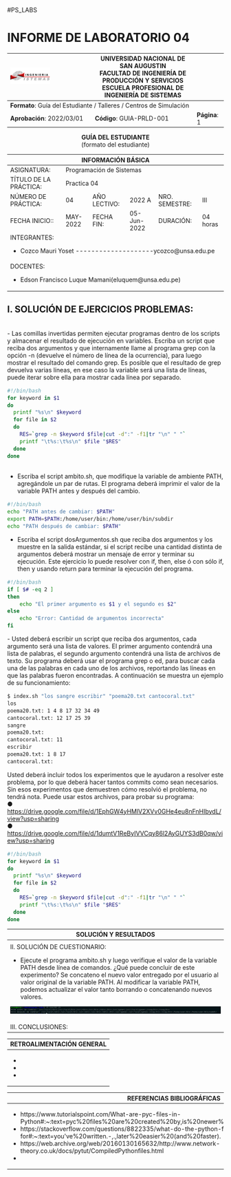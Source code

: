 #PS_LABS
# INFORME DE LABORATORIO 04
<div align="center">
<table>
    <theader>
        <tr>
            <td><img src="https://github.com/rescobedoq/pw2/blob/main/epis.png?raw=true" alt="EPIS" style="width:50%; height:auto"/></td>
            <th>
                <span style="font-weight:bold;">UNIVERSIDAD NACIONAL DE SAN AUGUSTIN</span><br />
                <span style="font-weight:bold;">FACULTAD DE INGENIERÍA DE PRODUCCIÓN Y SERVICIOS</span><br />
                <span style="font-weight:bold;">ESCUELA PROFESIONAL DE INGENIERÍA DE SISTEMAS</span>
            </th>
                  </tr>
    </theader>
    <tbody>
        <tr><td colspan="3"><span style="font-weight:bold;">Formato</span>: Guía del Estudiante / Talleres / Centros de Simulación</td></tr>
        <tr><td><span style="font-weight:bold;">Aprobación</span>:  2022/03/01</td><td><span style="font-weight:bold;">Código</span>: GUIA-PRLD-001</td><td><span style="font-weight:bold;">Página</span>: 1</td></tr>
    </tbody>
</table>
</div>

<div align="center">
<span style="font-weight:bold;">GUÍA DEL ESTUDIANTE</span><br />
<span>(formato del estudiante)</span>
</div>


<table>
<theader>
<tr><th colspan="6">INFORMACIÓN BÁSICA</th></tr>
</theader>
<tbody>
<tr><td>ASIGNATURA:</td><td colspan="5">Programación de Sistemas</td></tr>
<tr><td>TÍTULO DE LA PRÁCTICA:</td><td colspan="5">Practica 04</td></tr>
<tr>
<td>NÚMERO DE PRÁCTICA:</td><td>04</td><td>AÑO LECTIVO:</td><td>2022 A</td><td>NRO. SEMESTRE:</td><td>III</td>
</tr>
<tr>
<td>FECHA INICIO::</td><td>MAY-2022</td><td>FECHA FIN:</td><td>05-Jun-2022</td><td>DURACIÓN:</td><td>04 horas</td>
</tr>
<tr><td colspan="6">INTEGRANTES:
<ul>
<li>Cozco Mauri Yoset --------------------ycozco@unsa.edu.pe</li>
</ul>
</td>
</<tr>
<tr><td colspan="6">DOCENTES:
<ul>
<li> Edson Francisco Luque Mamani(eluquem@unsa.edu.pe)</li>
</ul>
</td>
</<tr>
</tdbody>
</table>




<table>
<theader>
<tr><th colspan="6">SOLUCIÓN Y RESULTADOS</th></tr>
</theader>
<tbody>
</tr>
<tr><td colspan="6">
<tr>

## I. SOLUCIÓN DE EJERCICIOS PROBLEMAS:
<br>
<tr>
-   Las comillas invertidas permiten ejecutar programas dentro de los scripts y almacenar el resultado de
ejecución en variables. Escriba un script que reciba dos argumentos y que internamente llame al programa
grep con la opción -n (devuelve el número de línea de la ocurrencia), para luego mostrar el resultado del
comando grep. Es posible que el resultado de grep devuelva varias líneas, en ese caso la variable será una
lista de líneas, puede iterar sobre ella para mostrar cada línea por separado.
    
```bash
#!/bin/bash
for keyword in $1
do
  printf "%s\n" $keyword
  for file in $2
  do
    RES=`grep -n $keyword $file|cut -d":" -f1|tr "\n" " "`
    printf "\t%s:\t%s\n" $file "$RES"
  done
done
    
```
</tr>
<tr>

-   Escriba el script ambito.sh, que modifique la variable de ambiente PATH, agregándole un par de rutas. El
programa deberá imprimir el valor de la variable PATH antes y después del cambio.
    
```bash
#!/bin/bash
echo "PATH antes de cambiar: $PATH"
export PATH=$PATH:/home/user/bin:/home/user/bin/subdir
echo "PATH después de cambiar: $PATH"
```

</tr>

<tr> 

-   Escriba el script dosArgumentos.sh que reciba dos argumentos y los muestre en la salida estándar, si el script
recibe una cantidad distinta de argumentos deberá mostrar un mensaje de error y terminar su ejecución.
Este ejercicio lo puede resolver con if, then, else ó con sólo if, then y usando return para terminar la
ejecución del programa.
        
```bash
#!/bin/bash
if [ $# -eq 2 ]
then
    echo "El primer argumento es $1 y el segundo es $2"
else
    echo "Error: Cantidad de argumentos incorrecta"
fi
```
</td><tr>
-   Usted deberá escribir un script que reciba dos argumentos, cada argumento será una lista de valores. El primer
    argumento contendrá una lista de palabras, el segundo argumento contendrá una lista de archivos de texto.
    Su programa deberá usar el programa grep o ed, para buscar cada una de las palabras en cada uno de los
    archivos, reportando las líneas en que las palabras fueron encontradas. A continuación se muestra un
    ejemplo de su funcionamiento:
    
```bash 
$ index.sh "los sangre escribir" "poema20.txt cantocoral.txt"
los
poema20.txt: 1 4 8 17 32 34 49
cantocoral.txt: 12 17 25 39
sangre
poema20.txt:
cantocoral.txt: 11
escribir
poema20.txt: 1 8 17
cantocoral.txt:
```

Usted deberá incluir todos los experimentos que le ayudaron a resolver este problema, por lo que deberá
hacer tantos commits como sean necesarios. Sin esos experimentos que demuestren cómo resolvió el
problema, no tendrá nota.
Puede usar estos archivos, para probar su programa: <br>
● https://drive.google.com/file/d/1EphGW4yHMlV2XVv0GHe4eu8nFnHIbydL/view?usp=sharing <br>
● https://drive.google.com/file/d/1dumtV1ReByIVVCqy86l2AyGUYS3dB0qw/view?usp=sharing


```bash
#!/bin/bash
for keyword in $1
do
  printf "%s\n" $keyword
  for file in $2
  do
    RES=`grep -n $keyword $file|cut -d":" -f1|tr "\n" " "`
    printf "\t%s:\t%s\n" $file "$RES"
  done
done
```

</tr>


<tr><td colspan="6">II. SOLUCIÓN DE CUESTIONARIO: <br>

- Ejecute el programa ambito.sh y luego verifique el valor de la variable PATH desde línea de comandos. ¿Qué
puede concluir de este experimento?
Se concateno el nuevo valor entregado por el usuario al valor original de la variable PATH.
Al modificar la variable PATH, podemos actualizar el valor tanto borrando o concatenando nuevos valores.

![Ejercicio2_d](images/ambito.sh.png)

</tr>
</tr>
<tr><td colspan="6">III. CONCLUSIONES:

</tr>

</tdbody>
</table>


<table>
<theader>
<tr><th colspan="6">RETROALIMENTACIÓN GENERAL</th></tr>
</theader>
<tbody>
</tr>
<tr><td colspan="6">
<ul>
<li><a </a></li>
<li><a </a></li>
<li><a </a></li>
</ul>
</td>
</<tr>
</tdbody>
</table>


<table>
<theader>
<tr><th colspan="6">REFERENCIAS BIBLIOGRÁFICAS</th></tr>
</theader>
<tbody>
</tr>
<tr><td colspan="6">
<ul>
<li>https://www.tutorialspoint.com/What-are-pyc-files-in-Python#:~:text=pyc%20files%20are%20created%20by,is%20newer%20than%20the%20corresponding%20.</li>
<li>https://stackoverflow.com/questions/8822335/what-do-the-python-file-extensions-pyc-pyd-pyo-stand-for#:~:text=you've%20written.-,.,later%20easier%20(and%20faster).
</li>
<li>https://web.archive.org/web/20160130165632/http://www.network-theory.co.uk/docs/pytut/CompiledPythonfiles.html
</li>

<li></li>
</ul>
</td>
</<tr>
</tdbody>
</table>


